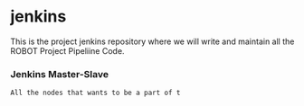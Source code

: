 # jenkins

This is the project jenkins repository where we will write and maintain all the ROBOT Project Pipeliine Code.


### Jenkins Master-Slave

```
All the nodes that wants to be a part of t